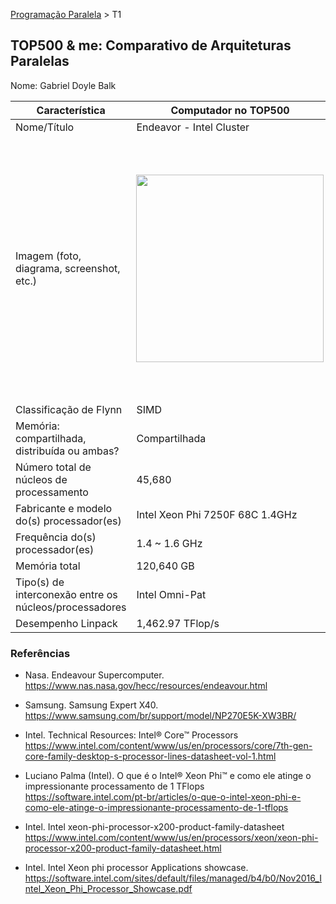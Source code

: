 [Programação Paralela](https://github.com/AndreaInfUFSM/elc139-2018a) > T1

## TOP500 & me: Comparativo de Arquiteturas Paralelas

Nome: Gabriel Doyle Balk

| Característica                                         | Computador no TOP500                                                                            | Meu computador                                                                                                                                   |
| ------------------------------------------------------ | ----------------------------------------------------------------------------------------------- | ------------------------------------------------------------------------------------------------------------------------------------------------ |
| Nome/Título                                            | Endeavor - Intel Cluster                                                                        | samsung expert x40                                                                                                                               |
| Imagem (foto, diagrama, screenshot, etc.)              | <img src="https://www.nas.nasa.gov/hecc/assets/images/content/Endeavour_large.jpg" width="300"> | <img src="http://s2.glbimg.com/UO5Xtns-pMgFVzPurvAIaiebPM0=/695x0/s.glbimg.com/po/tt2/f/original/2016/10/03/samsung-expert-x40.jpg" width="420"> |
| Classificação de Flynn                                 | SIMD                                                                                            | SIMD                                                                                                                                             |
| Memória: compartilhada, distribuída ou ambas?          | Compartilhada                                                                                   | Compartilhada                                                                                                                                    |
| Número total de núcleos de processamento               | 45,680                                                                                          | 2                                                                                                                                                |
| Fabricante e modelo do(s) processador(es)              | Intel Xeon Phi 7250F 68C 1.4GHz                                                                 | Intel Core i7-5500U 2.40GHz                                                                                                                      |
| Frequência do(s) processador(es)                       | 1.4 ~ 1.6 GHz                                                                                   | 2.40 ~ 3.00 GHz                                                                                                                                  |
| Memória total                                          | 120,640 GB                                                                                      | 8 GB                                                                                                                                             |
| Tipo(s) de interconexão entre os núcleos/processadores | Intel Omni-Pat                                                                                  |                                                                                                                                                  |
| Desempenho Linpack                                     | 1,462.97 TFlop/s                                                                                | 60.7188 GFlop/s                                                                                                                                  |

### Referências

- Nasa. Endeavour Supercomputer. https://www.nas.nasa.gov/hecc/resources/endeavour.html
- Samsung. Samsung Expert X40. https://www.samsung.com/br/support/model/NP270E5K-XW3BR/

- Intel. Technical Resources: Intel® Core™ Processors https://www.intel.com/content/www/us/en/processors/core/7th-gen-core-family-desktop-s-processor-lines-datasheet-vol-1.html
- Luciano Palma (Intel). O que é o Intel® Xeon Phi™ e como ele atinge o impressionante processamento de 1 TFlops https://software.intel.com/pt-br/articles/o-que-o-intel-xeon-phi-e-como-ele-atinge-o-impressionante-processamento-de-1-tflops
- Intel. Intel xeon-phi-processor-x200-product-family-datasheet https://www.intel.com/content/www/us/en/processors/xeon/xeon-phi-processor-x200-product-family-datasheet.html
- Intel. Intel Xeon phi processor Applications showcase. https://software.intel.com/sites/default/files/managed/b4/b0/Nov2016_Intel_Xeon_Phi_Processor_Showcase.pdf
